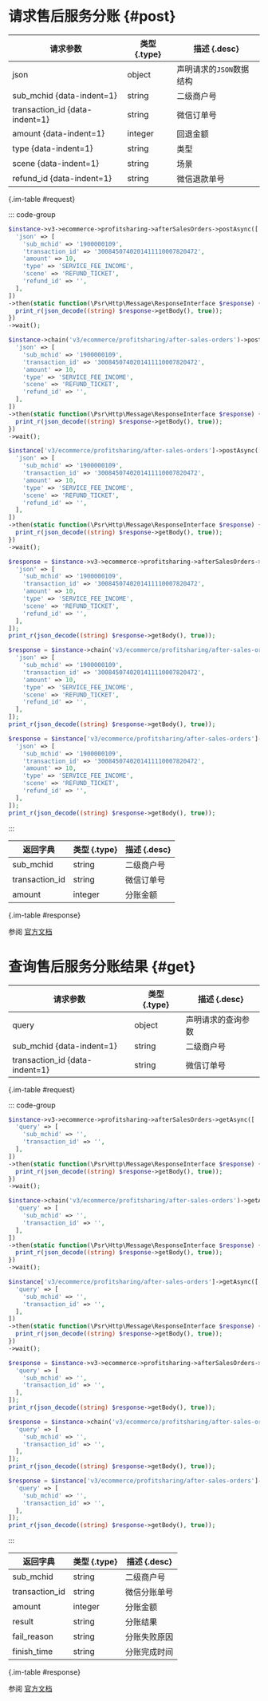 # 请求售后服务分账 {#post}



| 请求参数 | 类型 {.type} | 描述 {.desc}
| --- | --- | ---
| json | object | 声明请求的`JSON`数据结构
| sub_mchid {data-indent=1} | string | 二级商户号
| transaction_id {data-indent=1} | string | 微信订单号
| amount {data-indent=1} | integer | 回退金额
| type {data-indent=1} | string | 类型
| scene {data-indent=1} | string | 场景
| refund_id {data-indent=1} | string | 微信退款单号

{.im-table #request}

::: code-group

```php [异步纯链式]
$instance->v3->ecommerce->profitsharing->afterSalesOrders->postAsync([
  'json' => [
    'sub_mchid' => '1900000109',
    'transaction_id' => '3008450740201411110007820472',
    'amount' => 10,
    'type' => 'SERVICE_FEE_INCOME',
    'scene' => 'REFUND_TICKET',
    'refund_id' => '',
  ],
])
->then(static function(\Psr\Http\Message\ResponseInterface $response) {
  print_r(json_decode((string) $response->getBody(), true));
})
->wait();
```

```php [异步声明式]
$instance->chain('v3/ecommerce/profitsharing/after-sales-orders')->postAsync([
  'json' => [
    'sub_mchid' => '1900000109',
    'transaction_id' => '3008450740201411110007820472',
    'amount' => 10,
    'type' => 'SERVICE_FEE_INCOME',
    'scene' => 'REFUND_TICKET',
    'refund_id' => '',
  ],
])
->then(static function(\Psr\Http\Message\ResponseInterface $response) {
  print_r(json_decode((string) $response->getBody(), true));
})
->wait();
```

```php [异步属性式]
$instance['v3/ecommerce/profitsharing/after-sales-orders']->postAsync([
  'json' => [
    'sub_mchid' => '1900000109',
    'transaction_id' => '3008450740201411110007820472',
    'amount' => 10,
    'type' => 'SERVICE_FEE_INCOME',
    'scene' => 'REFUND_TICKET',
    'refund_id' => '',
  ],
])
->then(static function(\Psr\Http\Message\ResponseInterface $response) {
  print_r(json_decode((string) $response->getBody(), true));
})
->wait();
```

```php [同步纯链式]
$response = $instance->v3->ecommerce->profitsharing->afterSalesOrders->post([
  'json' => [
    'sub_mchid' => '1900000109',
    'transaction_id' => '3008450740201411110007820472',
    'amount' => 10,
    'type' => 'SERVICE_FEE_INCOME',
    'scene' => 'REFUND_TICKET',
    'refund_id' => '',
  ],
]);
print_r(json_decode((string) $response->getBody(), true));
```

```php [同步声明式]
$response = $instance->chain('v3/ecommerce/profitsharing/after-sales-orders')->post([
  'json' => [
    'sub_mchid' => '1900000109',
    'transaction_id' => '3008450740201411110007820472',
    'amount' => 10,
    'type' => 'SERVICE_FEE_INCOME',
    'scene' => 'REFUND_TICKET',
    'refund_id' => '',
  ],
]);
print_r(json_decode((string) $response->getBody(), true));
```

```php [同步属性式]
$response = $instance['v3/ecommerce/profitsharing/after-sales-orders']->post([
  'json' => [
    'sub_mchid' => '1900000109',
    'transaction_id' => '3008450740201411110007820472',
    'amount' => 10,
    'type' => 'SERVICE_FEE_INCOME',
    'scene' => 'REFUND_TICKET',
    'refund_id' => '',
  ],
]);
print_r(json_decode((string) $response->getBody(), true));
```

:::

| 返回字典 | 类型 {.type} | 描述 {.desc}
| --- | --- | ---
| sub_mchid | string | 二级商户号
| transaction_id | string | 微信订单号
| amount | integer | 分账金额

{.im-table #response}

参阅 [官方文档](https://pay.weixin.qq.com/docs/partner/products/ecommerce/introduction.html)

# 查询售后服务分账结果 {#get}



| 请求参数 | 类型 {.type} | 描述 {.desc}
| --- | --- | ---
| query | object | 声明请求的查询参数
| sub_mchid {data-indent=1} | string | 二级商户号
| transaction_id {data-indent=1} | string | 微信订单号

{.im-table #request}

::: code-group

```php [异步纯链式]
$instance->v3->ecommerce->profitsharing->afterSalesOrders->getAsync([
  'query' => [
    'sub_mchid' => '',
    'transaction_id' => '',
  ],
])
->then(static function(\Psr\Http\Message\ResponseInterface $response) {
  print_r(json_decode((string) $response->getBody(), true));
})
->wait();
```

```php [异步声明式]
$instance->chain('v3/ecommerce/profitsharing/after-sales-orders')->getAsync([
  'query' => [
    'sub_mchid' => '',
    'transaction_id' => '',
  ],
])
->then(static function(\Psr\Http\Message\ResponseInterface $response) {
  print_r(json_decode((string) $response->getBody(), true));
})
->wait();
```

```php [异步属性式]
$instance['v3/ecommerce/profitsharing/after-sales-orders']->getAsync([
  'query' => [
    'sub_mchid' => '',
    'transaction_id' => '',
  ],
])
->then(static function(\Psr\Http\Message\ResponseInterface $response) {
  print_r(json_decode((string) $response->getBody(), true));
})
->wait();
```

```php [同步纯链式]
$response = $instance->v3->ecommerce->profitsharing->afterSalesOrders->get([
  'query' => [
    'sub_mchid' => '',
    'transaction_id' => '',
  ],
]);
print_r(json_decode((string) $response->getBody(), true));
```

```php [同步声明式]
$response = $instance->chain('v3/ecommerce/profitsharing/after-sales-orders')->get([
  'query' => [
    'sub_mchid' => '',
    'transaction_id' => '',
  ],
]);
print_r(json_decode((string) $response->getBody(), true));
```

```php [同步属性式]
$response = $instance['v3/ecommerce/profitsharing/after-sales-orders']->get([
  'query' => [
    'sub_mchid' => '',
    'transaction_id' => '',
  ],
]);
print_r(json_decode((string) $response->getBody(), true));
```

:::

| 返回字典 | 类型 {.type} | 描述 {.desc}
| --- | --- | ---
| sub_mchid | string | 二级商户号
| transaction_id | string | 微信分账单号
| amount | integer | 分账金额
| result | string | 分账结果
| fail_reason | string | 分账失败原因
| finish_time | string | 分账完成时间

{.im-table #response}

参阅 [官方文档](https://pay.weixin.qq.com/docs/partner/products/ecommerce/introduction.html)
